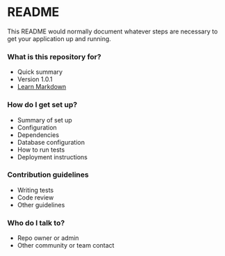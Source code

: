 # README #

This README would normally document whatever steps are necessary to get your application up and running.

### What is this repository for? ###

* Quick summary
* Version 1.0.1
* [Learn Markdown](https://)

### How do I get set up? ###

* Summary of set up
* Configuration
* Dependencies
* Database configuration
* How to run tests
* Deployment instructions

### Contribution guidelines ###

* Writing tests
* Code review
* Other guidelines

### Who do I talk to? ###

* Repo owner or admin
* Other community or team contact